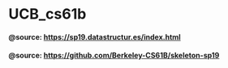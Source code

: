 # UCB_cs61b
#### @source: https://sp19.datastructur.es/index.html
#### @source: https://github.com/Berkeley-CS61B/skeleton-sp19
